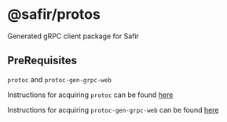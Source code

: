 # @safir/protos

Generated gRPC client package for Safir

## PreRequisites

`protoc` and `protoc-gen-grpc-web`

Instructions for acquiring `protoc` can be found [here](https://github.com/protocolbuffers/protobuf#protocol-compiler-installation)

Instructions for acquiring `protoc-gen-grpc-web` can be found [here](https://github.com/grpc/grpc-web#code-generator-plugin)
